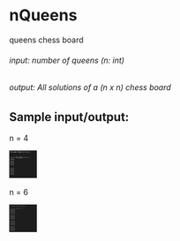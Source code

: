 # nQueens
queens chess board 

###### input: number of queens (n: int) 

###### output: All solutions of a (n x n) chess board 

## Sample input/output: 

n = 4 

<img src="images/sample_input1.png" width="50" height="50"/>

n = 6 

<img src="images/sample_input2.png" width="50" height="50"/>
